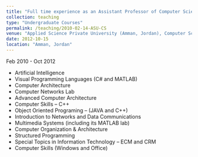 ```yaml
---
title: "Full time experience as an Assistant Professor of Computer Science"
collection: teaching
type: "Undergraduate Courses"
permalink: /teaching/2010-02-14-ASU-CS
venue: "Applied Science Private University (Amman, Jordan), Computer Science Department"
date: 2012-10-15
location: "Amman, Jordan"
---
```

Feb 2010 - Oct 2012
*	Artificial Intelligence
*	Visual Programming Languages (C# and MATLAB)
*	Computer Architecture
*	Computer Networks Lab
*	Advanced Computer Architecture
*	Computer Skills – C++
*	Object Oriented Programing – (JAVA and C++)
*	Introduction to Networks and Data Communications
*	Multimedia Systems (including its MATLAB lab)
*	Computer Organization & Architecture
*	Structured Programming
*	Special Topics in Information Technology – ECM and CRM
*	Computer Skills (Windows and Office)
